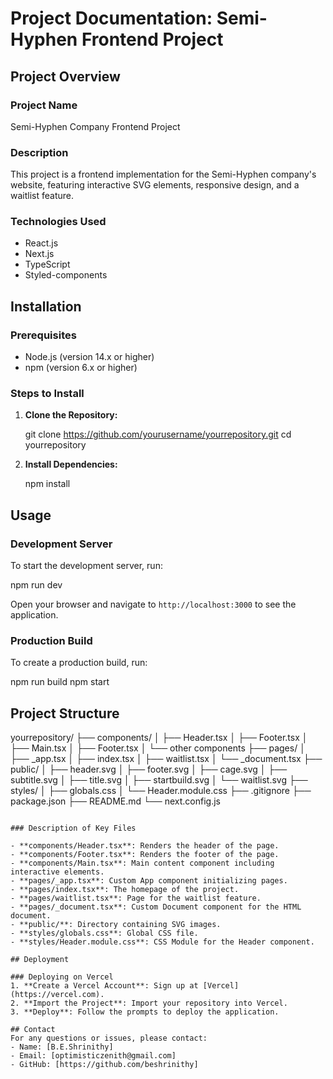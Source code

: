 # Project Documentation: Semi-Hyphen Frontend Project

## Project Overview

### Project Name
Semi-Hyphen Company Frontend Project

### Description
This project is a frontend implementation for the Semi-Hyphen company's website, featuring interactive SVG elements, responsive design, and a waitlist feature.

### Technologies Used
- React.js
- Next.js
- TypeScript
- Styled-components

## Installation

### Prerequisites
- Node.js (version 14.x or higher)
- npm (version 6.x or higher)

### Steps to Install

1. **Clone the Repository:**

   git clone https://github.com/yourusername/yourrepository.git
   cd yourrepository


2. **Install Dependencies:**
   
   npm install
   

## Usage

### Development Server
To start the development server, run:

npm run dev

Open your browser and navigate to `http://localhost:3000` to see the application.

### Production Build
To create a production build, run:

npm run build
npm start


## Project Structure


yourrepository/
├── components/
│   ├── Header.tsx
│   ├── Footer.tsx
│   ├── Main.tsx
│   ├── Footer.tsx
│   └── other components
├── pages/
│   ├── _app.tsx
│   ├── index.tsx
│   ├── waitlist.tsx
│   └── _document.tsx
├── public/
│   ├── header.svg
│   ├── footer.svg
│   ├── cage.svg
│   ├── subtitle.svg
│   ├── title.svg
│   ├── startbuild.svg
│   └── waitlist.svg 
├── styles/
│   ├── globals.css
│   └── Header.module.css
├── .gitignore
├── package.json
├── README.md
└── next.config.js
```

### Description of Key Files

- **components/Header.tsx**: Renders the header of the page.
- **components/Footer.tsx**: Renders the footer of the page.
- **components/Main.tsx**: Main content component including interactive elements.
- **pages/_app.tsx**: Custom App component initializing pages.
- **pages/index.tsx**: The homepage of the project.
- **pages/waitlist.tsx**: Page for the waitlist feature.
- **pages/_document.tsx**: Custom Document component for the HTML document.
- **public/**: Directory containing SVG images.
- **styles/globals.css**: Global CSS file.
- **styles/Header.module.css**: CSS Module for the Header component.

## Deployment

### Deploying on Vercel
1. **Create a Vercel Account**: Sign up at [Vercel](https://vercel.com).
2. **Import the Project**: Import your repository into Vercel.
3. **Deploy**: Follow the prompts to deploy the application.

## Contact
For any questions or issues, please contact:
- Name: [B.E.Shrinithy]
- Email: [optimisticzenith@gmail.com]
- GitHub: [https://github.com/beshrinithy]

